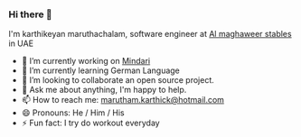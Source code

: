 ### Hi there 👋

<!--
**karthikeyanmarutham/karthikeyanmarutham** is a ✨ _special_ ✨ repository because its `README.md` (this file) appears on your GitHub profile.
-->

I'm karthikeyan maruthachalam, software engineer at [Al maghaweer stables](https://almaghaweer.ae/) in UAE

- 🔭 I’m currently working on [Mindari](https://mindari.ae/)
- 🌱 I’m currently learning German Language
- 👯 I’m looking to collaborate an open source project.
- 💬 Ask me about anything, I'm happy to help.
- 📫 How to reach me: marutham.karthick@hotmail.com
- 😄 Pronouns: He / Him / His
- ⚡ Fun fact: I try do workout everyday

